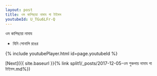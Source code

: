 ```yaml
---
layout: post
title: ওম কাপিছায়া নামায গা টাইমস
youtubeId: U_TGu6LFr-Q
---
```

 
 
 ওম কাপিছায়া নামায  
 
 -  যিনি সোনালি রঙের 
 
  
 
  
 
 
 
 
 
 


{% include youtubePlayer.html id=page.youtubeId %}
 
[Next]({{ site.baseurl }}{% link  split1/_posts/2017-12-05-ওম শুকলায় নামায গা টাইমস.md%})
 
